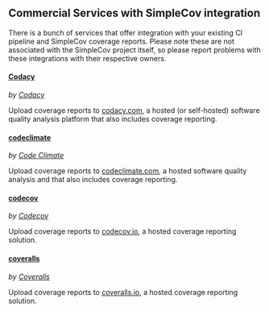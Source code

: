 ## Commercial Services with SimpleCov integration

There is a bunch of services that offer integration with your existing CI pipeline and SimpleCov coverage
reports. Please note these are not associated with the SimpleCov project itself, so please report problems with
these integrations with their respective owners.

#### [Codacy](https://github.com/codacy/codacy-coverage-reporter)
*by [Codacy](https://www.codacy.com/)*

Upload coverage reports to [codacy.com](https://www.codacy.com/), a hosted (or self-hosted) software quality analysis platform that also includes coverage reporting.

#### [codeclimate](https://github.com/codeclimate/ruby-test-reporter)
*by [Code Climate](https://codeclimate.com/)*

Upload coverage reports to [codeclimate.com](https://codeclimate.com/), a hosted software quality analysis and that also includes coverage reporting.

#### [codecov](https://github.com/codecov/codecov-ruby)
*by [Codecov](https://codecov.io/)*

Upload coverage reports to [codecov.io](https://codecov.io/), a hosted coverage reporting solution.

#### [coveralls](https://github.com/lemurheavy/coveralls-ruby)
*by [Coveralls](https://coveralls.io/)*

Upload coverage reports to [coveralls.io](https://coveralls.io/), a hosted coverage reporting solution.
